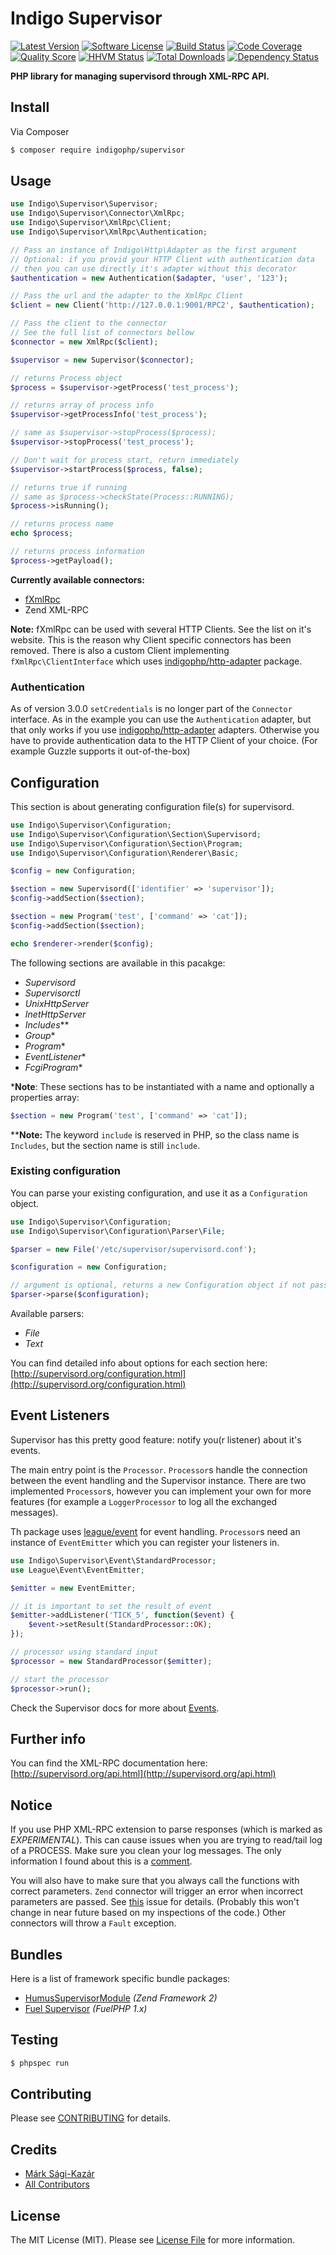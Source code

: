 # Indigo Supervisor

[![Latest Version](https://img.shields.io/github/release/indigophp/supervisor.svg?style=flat-square)](https://github.com/indigophp/supervisor/releases)
[![Software License](https://img.shields.io/badge/license-MIT-brightgreen.svg?style=flat-square)](LICENSE)
[![Build Status](https://img.shields.io/travis/indigophp/supervisor/develop.svg?style=flat-square)](https://travis-ci.org/indigophp/supervisor)
[![Code Coverage](https://img.shields.io/scrutinizer/coverage/g/indigophp/supervisor.svg?style=flat-square)](https://scrutinizer-ci.com/g/indigophp/supervisor)
[![Quality Score](https://img.shields.io/scrutinizer/g/indigophp/supervisor.svg?style=flat-square)](https://scrutinizer-ci.com/g/indigophp/supervisor)
[![HHVM Status](https://img.shields.io/hhvm/indigophp/supervisor.svg?style=flat-square)](http://hhvm.h4cc.de/package/indigophp/supervisor)
[![Total Downloads](https://img.shields.io/packagist/dt/indigophp/supervisor.svg?style=flat-square)](https://packagist.org/packages/indigophp/supervisor)
[![Dependency Status](https://www.versioneye.com/user/projects/53c28cef5a1b3479ca000b48/badge.svg?style=flat)](https://www.versioneye.com/user/projects/53c28cef5a1b3479ca000b48)

**PHP library for managing supervisord through XML-RPC API.**


## Install

Via Composer

``` bash
$ composer require indigophp/supervisor
```


## Usage

``` php
use Indigo\Supervisor\Supervisor;
use Indigo\Supervisor\Connector\XmlRpc;
use Indigo\Supervisor\XmlRpc\Client;
use Indigo\Supervisor\XmlRpc\Authentication;

// Pass an instance of Indigo\Http\Adapter as the first argument
// Optional: if you provid your HTTP Client with authentication data
// then you can use directly it's adapter without this decorator
$authentication = new Authentication($adapter, 'user', '123');

// Pass the url and the adapter to the XmlRpc Client
$client = new Client('http://127.0.0.1:9001/RPC2', $authentication);

// Pass the client to the connector
// See the full list of connectors bellow
$connector = new XmlRpc($client);

$supervisor = new Supervisor($connector);

// returns Process object
$process = $supervisor->getProcess('test_process');

// returns array of process info
$supervisor->getProcessInfo('test_process');

// same as $supervisor->stopProcess($process);
$supervisor->stopProcess('test_process');

// Don't wait for process start, return immediately
$supervisor->startProcess($process, false);

// returns true if running
// same as $process->checkState(Process::RUNNING);
$process->isRunning();

// returns process name
echo $process;

// returns process information
$process->getPayload();
```

**Currently available connectors:**

* [fXmlRpc](https://github.com/lstrojny/fxmlrpc)
* Zend XML-RPC

**Note:** fXmlRpc can be used with several HTTP Clients. See the list on it's website. This is the reason why Client specific connectors has been removed. There is also a custom Client implementing `fXmlRpc\ClientInterface` which uses [indigophp/http-adapter](https://github.com/indigophp/http-adapter) package.

### Authentication

As of version 3.0.0 `setCredentials` is no longer part of the `Connector` interface. As in the example you can use the `Authentication` adapter, but that only works if you use [indigophp/http-adapter](https://github.com/indigophp/http-adapter) adapters. Otherwise you have to provide authentication data to the HTTP Client of your choice. (For example Guzzle supports it out-of-the-box)


## Configuration

This section is about generating configuration file(s) for supervisord.

``` php
use Indigo\Supervisor\Configuration;
use Indigo\Supervisor\Configuration\Section\Supervisord;
use Indigo\Supervisor\Configuration\Section\Program;
use Indigo\Supervisor\Configuration\Renderer\Basic;

$config = new Configuration;

$section = new Supervisord(['identifier' => 'supervisor']);
$config->addSection($section);

$section = new Program('test', ['command' => 'cat']);
$config->addSection($section);

echo $renderer->render($config);
```

The following sections are available in this pacakge:

- _Supervisord_
- _Supervisorctl_
- _UnixHttpServer_
- _InetHttpServer_
- _Includes_**
- _Group_*
- _Program_*
- _EventListener_*
- _FcgiProgram_*


***Note**: These sections has to be instantiated with a name and optionally a properties array:

``` php
$section = new Program('test', ['command' => 'cat']);
```

****Note:** The keyword `include` is reserved in PHP, so the class name is `Includes`, but the section name is still `include`.


### Existing configuration

You can parse your existing configuration, and use it as a `Configuration` object.

``` php
use Indigo\Supervisor\Configuration;
use Indigo\Supervisor\Configuration\Parser\File;

$parser = new File('/etc/supervisor/supervisord.conf');

$configuration = new Configuration;

// argument is optional, returns a new Configuration object if not passed
$parser->parse($configuration);
```

Available parsers:

- _File_
- _Text_


You can find detailed info about options for each section here:
[http://supervisord.org/configuration.html](http://supervisord.org/configuration.html)


## Event Listeners

Supervisor has this pretty good feature: notify you(r listener) about it's events.

The main entry point is the `Processor`. `Processor`s handle the connection between the event handling and the Supervisor instance. There are two implemented `Processor`s, however you can implement your own for more features (for example a `LoggerProcessor` to log all the exchanged messages).

Th package uses [league/event](http://event.thephpleague.com) for event handling. `Processor`s need an instance of `EventEmitter` which you can register your listeners in.


``` php
use Indigo\Supervisor\Event\StandardProcessor;
use League\Event\EventEmitter;

$emitter = new EventEmitter;

// it is important to set the result of event
$emitter->addListener('TICK_5', function($event) {
    $event->setResult(StandardProcessor::OK);
});

// processor using standard input
$processor = new StandardProcessor($emitter);

// start the processor
$processor->run();
```

Check the Supervisor docs for more about [Events](http://supervisord.org/events.htm).


## Further info

You can find the XML-RPC documentation here:
[http://supervisord.org/api.html](http://supervisord.org/api.html)


## Notice

If you use PHP XML-RPC extension to parse responses (which is marked as *EXPERIMENTAL*). This can cause issues when you are trying to read/tail log of a PROCESS. Make sure you clean your log messages. The only information I found about this is a [comment](http://www.php.net/function.xmlrpc-decode#44213).

You will also have to make sure that you always call the functions with correct parameters. `Zend` connector will trigger an error when incorrect parameters are passed. See [this](https://github.com/zendframework/zf2/issues/6455) issue for details. (Probably this won't change in near future based on my inspections of the code.) Other connectors will throw a `Fault` exception.


## Bundles

Here is a list of framework specific bundle packages:

* [HumusSupervisorModule](https://github.com/prolic/HumusSupervisorModule) *(Zend Framework 2)*
* [Fuel Supervisor](https://github.com/indigophp/fuel-supervisor) *(FuelPHP 1.x)*


## Testing

``` bash
$ phpspec run
```


## Contributing

Please see [CONTRIBUTING](CONTRIBUTING.md) for details.


## Credits

- [Márk Sági-Kazár](https://github.com/sagikazarmark)
- [All Contributors](https://github.com/indigophp/supervisor/contributors)


## License

The MIT License (MIT). Please see [License File](LICENSE) for more information.
